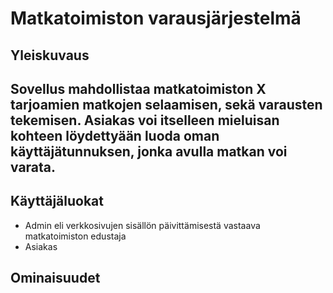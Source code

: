 <h1> Matkatoimiston varausjärjestelmä </h1>

   <h2> Yleiskuvaus <h2>

   Sovellus mahdollistaa matkatoimiston X tarjoamien matkojen selaamisen, sekä varausten tekemisen. Asiakas voi itselleen mieluisan                  kohteen löydettyään luoda oman käyttäjätunnuksen, jonka avulla matkan voi varata. 

  <h2> Käyttäjäluokat </h2>
  
  * Admin eli verkkosivujen sisällön päivittämisestä vastaava matkatoimiston edustaja
  * Asiakas

  <h2> Ominaisuudet </h2>

  


